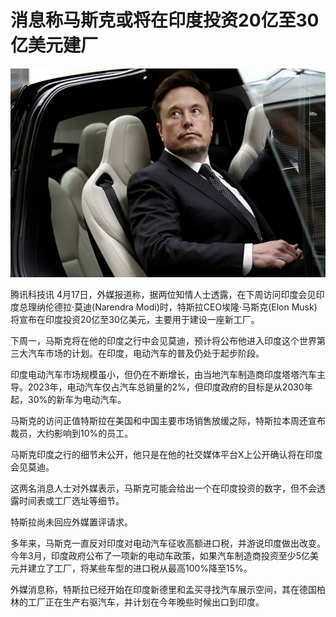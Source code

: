 # 消息称马斯克或将在印度投资20亿至30亿美元建厂

![83cfc7730814db19d4fcd8f8016f440b.jpg](https://raw.githubusercontent.com/qqhsx/qqnews_image/main/2024/04/17/消息称马斯克或将在印度投资20亿至30亿美元建厂/83cfc7730814db19d4fcd8f8016f440b.jpg)

腾讯科技讯 4月17日，外媒报道称，据两位知情人士透露，在下周访问印度会见印度总理纳伦德拉·莫迪(Narendra
Modi)时，特斯拉CEO埃隆·马斯克(Elon Musk)将宣布在印度投资20亿至30亿美元，主要用于建设一座新工厂。

下周一，马斯克将在他的印度之行中会见莫迪，预计将公布他进入印度这个世界第三大汽车市场的计划。在印度，电动汽车的普及仍处于起步阶段。

印度电动汽车市场规模虽小，但仍在不断增长，由当地汽车制造商印度塔塔汽车主导。2023年，电动汽车仅占汽车总销量的2%，但印度政府的目标是从2030年起，30%的新车为电动汽车。

马斯克的访问正值特斯拉在美国和中国主要市场销售放缓之际，特斯拉本周还宣布裁员，大约影响到10%的员工。

马斯克印度之行的细节未公开，他只是在他的社交媒体平台X上公开确认将在印度会见莫迪。

这两名消息人士对外媒表示，马斯克可能会给出一个在印度投资的数字，但不会透露时间表或工厂选址等细节。

特斯拉尚未回应外媒置评请求。

多年来，马斯克一直反对印度对电动汽车征收高额进口税，并游说印度做出改变。今年3月，印度政府公布了一项新的电动车政策，如果汽车制造商投资至少5亿美元并建立了工厂，将某些车型的进口税从最高100%降至15%。

外媒消息称，特斯拉已经开始在印度新德里和孟买寻找汽车展示空间，其在德国柏林的工厂正在生产右驱汽车，并计划在今年晚些时候出口到印度。

